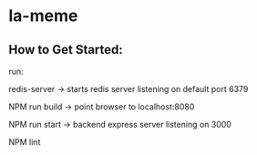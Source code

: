 # la-meme

## How to Get Started:

run:

redis-server -> starts redis server listening on default port 6379

NPM run build -> point browser to localhost:8080

NPM run start -> backend express server listening on 3000

NPM lint